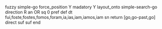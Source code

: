 fuzzy simple-go
   force_position Y
   madatory Y
   layout_onto simple-search-go
   direction R
   an OR
   sq 0
   pref 
   def 
    dt fui,foste,fostes,fomos,foram,ia,ias,iam,iamos,iam
    sn 
    return [go,go-past,go]
    direct 
   suf 
   suf 
end
